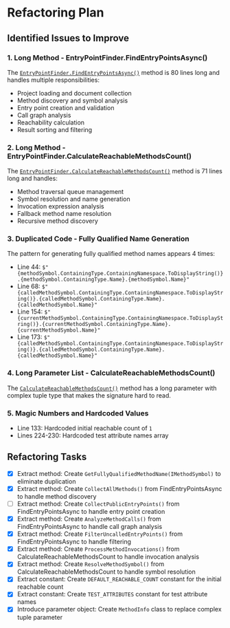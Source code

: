 # Refactoring Plan

## Identified Issues to Improve

### 1. Long Method - EntryPointFinder.FindEntryPointsAsync()
The [`EntryPointFinder.FindEntryPointsAsync()`](refactoring-tools/RoslynAnalysis/EntryPointFinder.cs:16) method is 80 lines long and handles multiple responsibilities:
- Project loading and document collection
- Method discovery and symbol analysis
- Entry point creation and validation
- Call graph analysis
- Reachability calculation
- Result sorting and filtering

### 2. Long Method - EntryPointFinder.CalculateReachableMethodsCount()
The [`EntryPointFinder.CalculateReachableMethodsCount()`](refactoring-tools/RoslynAnalysis/EntryPointFinder.cs:137) method is 71 lines long and handles:
- Method traversal queue management
- Symbol resolution and name generation
- Invocation expression analysis
- Fallback method name resolution
- Recursive method discovery

### 3. Duplicated Code - Fully Qualified Name Generation
The pattern for generating fully qualified method names appears 4 times:
- Line 44: `$"{methodSymbol.ContainingType.ContainingNamespace.ToDisplayString()}.{methodSymbol.ContainingType.Name}.{methodSymbol.Name}"`
- Line 68: `$"{calledMethodSymbol.ContainingType.ContainingNamespace.ToDisplayString()}.{calledMethodSymbol.ContainingType.Name}.{calledMethodSymbol.Name}"`
- Line 154: `$"{currentMethodSymbol.ContainingType.ContainingNamespace.ToDisplayString()}.{currentMethodSymbol.ContainingType.Name}.{currentMethodSymbol.Name}"`
- Line 173: `$"{calledMethodSymbol.ContainingType.ContainingNamespace.ToDisplayString()}.{calledMethodSymbol.ContainingType.Name}.{calledMethodSymbol.Name}"`

### 4. Long Parameter List - CalculateReachableMethodsCount()
The [`CalculateReachableMethodsCount()`](refactoring-tools/RoslynAnalysis/EntryPointFinder.cs:137) method has a long parameter with complex tuple type that makes the signature hard to read.

### 5. Magic Numbers and Hardcoded Values
- Line 133: Hardcoded initial reachable count of `1`
- Lines 224-230: Hardcoded test attribute names array

## Refactoring Tasks

- [x] Extract method: Create `GetFullyQualifiedMethodName(IMethodSymbol)` to eliminate duplication
- [x] Extract method: Create `CollectAllMethods()` from FindEntryPointsAsync to handle method discovery
- [ ] Extract method: Create `CollectPublicEntryPoints()` from FindEntryPointsAsync to handle entry point creation
- [x] Extract method: Create `AnalyzeMethodCalls()` from FindEntryPointsAsync to handle call graph analysis
- [x] Extract method: Create `FilterUncalledEntryPoints()` from FindEntryPointsAsync to handle filtering
- [x] Extract method: Create `ProcessMethodInvocations()` from CalculateReachableMethodsCount to handle invocation analysis
- [x] Extract method: Create `ResolveMethodSymbol()` from CalculateReachableMethodsCount to handle symbol resolution
- [x] Extract constant: Create `DEFAULT_REACHABLE_COUNT` constant for the initial reachable count
- [x] Extract constant: Create `TEST_ATTRIBUTES` constant for test attribute names
- [x] Introduce parameter object: Create `MethodInfo` class to replace complex tuple parameter
